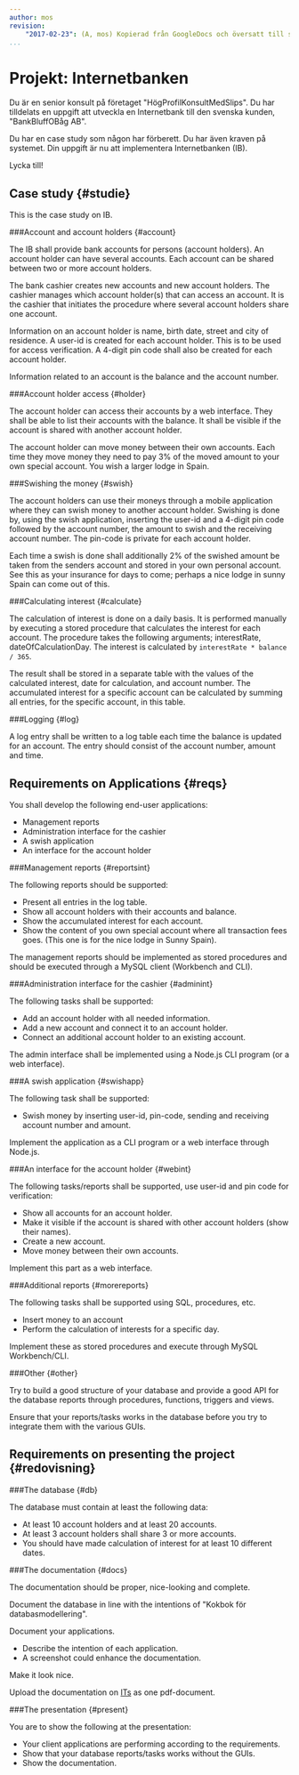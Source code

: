 ```yaml
---
author: mos
revision:
    "2017-02-23": (A, mos) Kopierad från GoogleDocs och översatt till svenska samt aningen modifierad.
...
```

Projekt: Internetbanken
==================================

Du är en senior konsult på företaget "HögProfilKonsultMedSlips". Du har tilldelats en uppgift att utveckla en Internetbank till den svenska kunden, "BankBluffOBåg AB".

Du har en case study som någon har förberett. Du har även kraven på systemet. Din uppgift är nu att implementera Internetbanken (IB).

Lycka till!



Case study {#studie}
--------------------------------------------------------------------

This is the case study on IB.



###Account and account holders {#account}

The IB shall provide bank accounts for persons (account holders). An account holder can have several accounts. Each account can be shared between two or more account holders.

The bank cashier creates new accounts and new account holders. The cashier manages which account holder(s) that can access an account. It is the cashier that initiates the procedure where several account holders share one account.

Information on an account holder is name, birth date, street and city of residence. A user-id is created for each account holder. This is to be used for access verification. A 4-digit pin code shall also be created for each account holder.

Information related to an account is the balance and the account number.



###Account holder access {#holder}

The account holder can access their accounts by a web interface. They shall be able to list their accounts with the balance. It shall be visible if the account is shared with another account holder.

The account holder can move money between their own accounts. Each time they move money they need to pay 3% of the moved amount to your own special account. You wish a larger lodge in Spain.



###Swishing the money {#swish}

The account holders can use their moneys through a mobile application where they can swish money to another account holder. Swishing is done by, using the swish application, inserting the user-id and a 4-digit pin code followed by the account number, the amount to swish and the receiving account number. The pin-code is private for each account holder.

Each time a swish is done shall additionally 2% of the swished amount be taken from the senders account and stored in your own personal account. See this as your insurance for days to come; perhaps a nice lodge in sunny Spain can come out of this.



###Calculating interest {#calculate}

The calculation of interest is done on a daily basis. It is performed manually by executing a stored procedure that calculates the interest for each account. The procedure takes the following arguments; interestRate, dateOfCalculationDay. The interest is calculated by `interestRate * balance / 365`.

The result shall be stored in a separate table with the values of the calculated interest, date for calculation, and account number. The accumulated interest for a specific account can be calculated by summing all entries, for the specific account, in this table.



###Logging {#log}

A log entry shall be written to a log table each time the balance is updated for an account. The entry should consist of the account number, amount and time.



Requirements on Applications {#reqs}
--------------------------------------------------------------------

You shall develop the following end-user applications:

* Management reports
* Administration interface for the cashier
* A swish application
* An interface for the account holder



###Management reports {#reportsint}

The following reports should be supported:

* Present all entries in the log table.
* Show all account holders with their accounts and balance.
* Show the accumulated interest for each account.
* Show the content of you own special account where all transaction fees goes. (This one is for the nice lodge in Sunny Spain).

The management reports should be implemented as stored procedures and should be executed through a MySQL client (Workbench and CLI).



###Administration interface for the cashier {#adminint}

The following tasks shall be supported:

* Add an account holder with all needed information.
* Add a new account and connect it to an account holder.
* Connect an additional account holder to an existing account.

The admin interface shall be implemented using a Node.js CLI program (or a web interface).



###A swish application {#swishapp}

The following task shall be supported:

* Swish money by inserting user-id, pin-code, sending and receiving account number and amount.

Implement the application as a CLI program or a web interface through Node.js.



###An interface for the account holder {#webint}

The following tasks/reports shall be supported, use user-id and pin code for verification:

* Show all accounts for an account holder.
* Make it visible if the account is shared with other account holders (show their names).
* Create a new account.
* Move money between their own accounts.

Implement this part as a web interface.



###Additional reports {#morereports}

The following tasks shall be supported using SQL, procedures, etc.

* Insert money to an account
* Perform the calculation of interests for a specific day.

Implement these as stored procedures and execute through MySQL Workbench/CLI.



###Other {#other}

Try to build a good structure of your database and provide a good API for the database reports through procedures, functions, triggers and views.

Ensure that your reports/tasks works in the database before you try to integrate them with the various GUIs.



Requirements on presenting the project {#redovisning}
--------------------------------------------------------------------



###The database {#db}

The database must contain at least the following data:

* At least 10 account holders and at least 20 accounts.
* At least 3 account holders shall share 3 or more accounts.
* You should have made calculation of interest for at least 10 different dates.



###The documentation {#docs}

The documentation should be proper, nice-looking and complete.

Document the database in line with the intentions of "Kokbok för databasmodellering".

Document your applications.

* Describe the intention of each application.
* A screenshot could enhance the documentation.

Make it look nice.

Upload the documentation on [ITs](bth#its) as one pdf-document.



###The presentation {#present}

You are to show the following at the presentation:

* Your client applications are performing according to the requirements.
* Show that your database reports/tasks works without the GUIs.
* Show the documentation.
